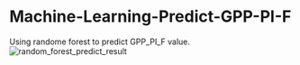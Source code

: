 # Machine-Learning-Predict-GPP-PI-F

Using randome forest to predict GPP_PI_F value.
![random_forest_predict_result](https://user-images.githubusercontent.com/18040524/65990174-1c53ff80-e459-11e9-99dc-26ad60704c9e.png)
